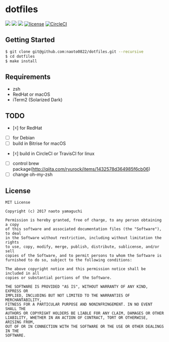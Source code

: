 # dotfiles
![](https://img.shields.io/badge/works%20on-RedHat-00AAD4.svg)
![](https://img.shields.io/badge/works%20on-MacOS-lightgrey.svg)
~~![](https://img.shields.io/badge/works%20on-Debian-DD4814.svg)~~
[![license](https://img.shields.io/github/license/naoto0822/dotfiles.svg)](https://github.com/naoto0822/dotfiles/blob/master/LICENSE)
[![CircleCI](https://circleci.com/gh/naoto0822/dotfiles.svg?style=svg)](https://circleci.com/gh/naoto0822/dotfiles)

## Getting Started

```sh
$ git clone git@github.com:naoto0822/dotfiles.git --recursive
$ cd dotfiles
$ make install
```

## Requirements

- zsh
- RedHat or macOS
- iTerm2 (Solarized Dark)

## TODO

- [☓] for RedHat
- [ ] for Debian
- [ ] build in Bitrise for macOS
- [☓] build in CircleCI or TravisCI for linux
- [ ] control brew package(http://qiita.com/ryurock/items/1432578d364985f6cb06)
- [ ] change oh-my-zsh

## License

```
MIT License

Copyright (c) 2017 naoto yamaguchi

Permission is hereby granted, free of charge, to any person obtaining a copy
of this software and associated documentation files (the "Software"), to deal
in the Software without restriction, including without limitation the rights
to use, copy, modify, merge, publish, distribute, sublicense, and/or sell
copies of the Software, and to permit persons to whom the Software is
furnished to do so, subject to the following conditions:

The above copyright notice and this permission notice shall be included in all
copies or substantial portions of the Software.

THE SOFTWARE IS PROVIDED "AS IS", WITHOUT WARRANTY OF ANY KIND, EXPRESS OR
IMPLIED, INCLUDING BUT NOT LIMITED TO THE WARRANTIES OF MERCHANTABILITY,
FITNESS FOR A PARTICULAR PURPOSE AND NONINFRINGEMENT. IN NO EVENT SHALL THE
AUTHORS OR COPYRIGHT HOLDERS BE LIABLE FOR ANY CLAIM, DAMAGES OR OTHER
LIABILITY, WHETHER IN AN ACTION OF CONTRACT, TORT OR OTHERWISE, ARISING FROM,
OUT OF OR IN CONNECTION WITH THE SOFTWARE OR THE USE OR OTHER DEALINGS IN THE
SOFTWARE.
```
